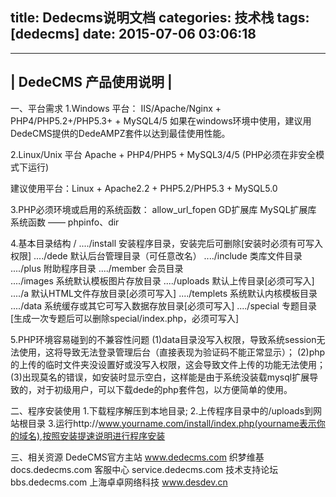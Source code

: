 title: Dedecms说明文档
categories: 技术栈
tags: [dedecms]
date: 2015-07-06 03:06:18
---
 ----------------------------------------
|     DedeCMS 产品使用说明               |
 ----------------------------------------

一、平台需求
1.Windows 平台：
IIS/Apache/Nginx + PHP4/PHP5.2+/PHP5.3+ + MySQL4/5
如果在windows环境中使用，建议用DedeCMS提供的DedeAMPZ套件以达到最佳使用性能。

2.Linux/Unix 平台
Apache + PHP4/PHP5 + MySQL3/4/5 (PHP必须在非安全模式下运行)

建议使用平台：Linux + Apache2.2 + PHP5.2/PHP5.3 + MySQL5.0

3.PHP必须环境或启用的系统函数：
allow_url_fopen
GD扩展库
MySQL扩展库
系统函数 —— phpinfo、dir

4.基本目录结构
/
..../install     安装程序目录，安装完后可删除[安装时必须有可写入权限]
..../dede        默认后台管理目录（可任意改名）
..../include     类库文件目录
..../plus        附助程序目录
..../member      会员目录	
..../images      系统默认模板图片存放目录
..../uploads     默认上传目录[必须可写入]
..../a        默认HTML文件存放目录[必须可写入]
..../templets    系统默认内核模板目录
..../data        系统缓存或其它可写入数据存放目录[必须可写入]
..../special     专题目录[生成一次专题后可以删除special/index.php，必须可写入]

5.PHP环境容易碰到的不兼容性问题
  (1)data目录没写入权限，导致系统session无法使用，这将导致无法登录管理后台（直接表现为验证码不能正常显示）；
  (2)php的上传的临时文件夹没设置好或没写入权限，这会导致文件上传的功能无法使用；
  (3)出现莫名的错误，如安装时显示空白，这样能是由于系统没装载mysql扩展导致的，对于初级用户，可以下载dede的php套件包，以方便简单的使用。

二、程序安装使用
1.下载程序解压到本地目录;
2.上传程序目录中的/uploads到网站根目录
3.运行http://www.yourname.com/install/index.php(yourname表示你的域名),按照安装提速说明进行程序安装
 
三、相关资源
DedeCMS官方主站       www.dedecms.com
织梦维基              docs.dedecms.com
客服中心              service.dedecms.com
技术支持论坛          bbs.dedecms.com
上海卓卓网络科技      www.desdev.cn
